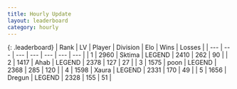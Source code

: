 ```yaml
---
title: Hourly Update
layout: leaderboard
category: hourly
---
```


{: .leaderboard}
| Rank | LV | Player | Division | Elo | Wins | Losses |
| --- | --- | --- | --- | --- | --- | --- |
| <span data-change="0">1</span> | 2960 | <span title="ID: 353063">Sktima</span> | LEGEND | <span data-change="0">2410</span> | <span data-change="0">262</span> | <span data-change="0">90</span> |
| <span data-change="0">2</span> | 1417 | <span title="ID: 402846">Ahab</span> | LEGEND | <span data-change="0">2378</span> | <span data-change="0">127</span> | <span data-change="0">27</span> |
| <span data-change="0">3</span> | 1575 | <span title="ID: 540690">poon</span> | LEGEND | <span data-change="0">2368</span> | <span data-change="0">285</span> | <span data-change="0">120</span> |
| <span data-change="0">4</span> | 1598 | <span title="ID: 200908">Xaura</span> | LEGEND | <span data-change="2">2331</span> | <span data-change="1">170</span> | <span data-change="0">49</span> |
| <span data-change="0">5</span> | 1656 | <span title="ID: 337810">Dregun</span> | LEGEND | <span data-change="0">2328</span> | <span data-change="0">155</span> | <span data-change="0">51</span> |